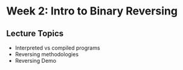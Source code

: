 # Week 2: Intro to Binary Reversing

## Lecture Topics
- Interpreted vs compiled programs
- Reversing methodologies
- Reversing Demo


